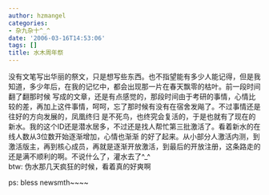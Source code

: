 ```yaml
---
author: hzmangel
categories:
- 杂九杂十^_^
date: '2006-03-16T14:53:06'
tags: []
title: 水木周年祭
---
```

没有文笔写出华丽的祭文，只是想写些东西。也不指望能有多少人能记得，但是我知道，多少年后，在我的记忆中，都会出现那一片在春天飘零的枯叶。前一段时间翻了翻那时候
写成的文章，还是有点感觉的，那段时间由于考研的事情，心情比较的差，再加上这件事情，呵呵，忘了那时候有没有在宿舍发飚了。不过事情还是往好的方向发展的，凤凰终归
是不死鸟，也终究会复活的，于是也就有了现在的新水。我的这个ID还是潜水居多，不过还是找人帮忙第三批激活了。看着新水的在线人数从3位数开始逐渐增加，心情也渐渐
的好了起来。从小部分人激活内测，到激活版主，再到核心成员，再就是逐渐开放激活，到最后的开放注册，这条路走的还是满不顺利的啊。不说什么了，灌水去了^_^  
btw: 伪水那几天疯狂的时候，看着真的好爽啊

ps: bless newsmth~~~~